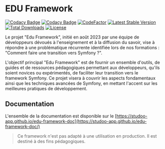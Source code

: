 # EDU Framework

[![Codacy Badge](https://app.codacy.com/project/badge/Grade/a15f20cbdf2743618efe54e2db39f605)](https://app.codacy.com/gh/studoo-app/edu-framework/dashboard?utm_source=gh&utm_medium=referral&utm_content=&utm_campaign=Badge_grade)
[![Codacy Badge](https://app.codacy.com/project/badge/Coverage/a15f20cbdf2743618efe54e2db39f605)](https://app.codacy.com/gh/studoo-app/edu-framework/dashboard?utm_source=gh&utm_medium=referral&utm_content=&utm_campaign=Badge_coverage)
[![CodeFactor](https://www.codefactor.io/repository/github/studoo-app/edu-framework/badge)](https://www.codefactor.io/repository/github/studoo-app/edu-framework)
[![Latest Stable Version](https://poser.pugx.org/studoo/edu-framework/v)](https://packagist.org/packages/studoo/edu-framework)
[![Total Downloads](https://poser.pugx.org/studoo/edu-framework/downloads)](https://packagist.org/packages/studoo/edu-framework)
[![License](https://poser.pugx.org/studoo/edu-framework/license)](https://packagist.org/packages/studoo/edu-framework)

Le projet "Edu Framework", initié en août 2023 par une équipe de développeurs dévoués à l'enseignement et à la diffusion du savoir, vise à répondre à une problématique récurrente identifiée lors de nos formations : "Comment faire une transition vers Symfony ?".

L'objectif principal "Edu Framework" est de fournir un ensemble d'outils, de guides et de ressources pédagogiques permettant aux développeurs, qu'ils soient novices ou expérimentés, de faciliter leur transition vers le framework Symfony. Ce projet visera à couvrir les aspects fondamentaux ainsi que les techniques avancées de Symfony, en mettant l'accent sur les meilleures pratiques de développement.

## Documentation
L'ensemble de la documentation est disponible sur le [https://studoo-app.github.io/edu-framework-doc](https://studoo-app.github.io/edu-framework-doc/)

> Ce framework n'est pas adapté à une utilisation en production. Il est destiné à des fins pédagogiques.

